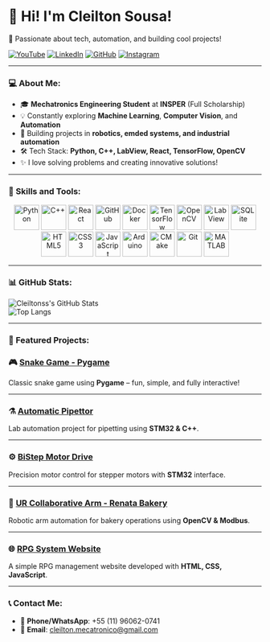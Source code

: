 # 👋 Hi! I'm Cleilton Sousa!  

🚀 Passionate about tech, automation, and building cool projects!  

[![YouTube](https://img.shields.io/badge/YouTube-red?style=for-the-badge&logo=youtube&logoColor=white)](https://www.youtube.com/@CleiltonSousa-hw6fj) 
[![LinkedIn](https://img.shields.io/badge/LinkedIn-blue?style=for-the-badge&logo=linkedin&logoColor=white)](https://www.linkedin.com/in/cleiltonss/) 
[![GitHub](https://img.shields.io/badge/GitHub-black?style=for-the-badge&logo=github&logoColor=white)](https://github.com/Cleiltonss) 
[![Instagram](https://img.shields.io/badge/Instagram-E4405F?style=for-the-badge&logo=instagram&logoColor=white)](https://www.instagram.com/cleilton.ss/)  

---

### 💻 About Me:
- 🎓 **Mechatronics Engineering Student** at **INSPER** (Full Scholarship)  
- 💡 Constantly exploring **Machine Learning**, **Computer Vision**, and **Automation**  
- 🔧 Building projects in **robotics, emded systems, and industrial automation**  
- 🛠️ Tech Stack: **Python, C++, LabView, React, TensorFlow, OpenCV**  
- ✨ I love solving problems and creating innovative solutions!  

---

### 🚀 Skills and Tools:
<p align="center">
  <img src="https://cdn.jsdelivr.net/gh/devicons/devicon/icons/python/python-original.svg" width="50" alt="Python"/>
  <img src="https://cdn.jsdelivr.net/gh/devicons/devicon/icons/cplusplus/cplusplus-original.svg" width="50" alt="C++"/>
  <img src="https://cdn.jsdelivr.net/gh/devicons/devicon/icons/react/react-original.svg" width="50" alt="React"/>
  <img src="https://cdn.jsdelivr.net/gh/devicons/devicon/icons/github/github-original.svg" width="50" alt="GitHub"/>
  <img src="https://cdn.jsdelivr.net/gh/devicons/devicon/icons/docker/docker-original.svg" width="50" alt="Docker"/>
  <img src="https://cdn.jsdelivr.net/gh/devicons/devicon/icons/tensorflow/tensorflow-original.svg" width="50" alt="TensorFlow"/>
  <img src="https://cdn.jsdelivr.net/gh/devicons/devicon/icons/opencv/opencv-original.svg" width="50" alt="OpenCV"/>
  <img src="https://cdn.jsdelivr.net/gh/devicons/devicon/icons/labview/labview-original.svg" width="50" alt="LabView"/>
  <img src="https://cdn.jsdelivr.net/gh/devicons/devicon/icons/sqlite/sqlite-original.svg" width="50" alt="SQLite"/>
  <img src="https://cdn.jsdelivr.net/gh/devicons/devicon/icons/html5/html5-original.svg" width="50" alt="HTML5"/>
  <img src="https://cdn.jsdelivr.net/gh/devicons/devicon/icons/css3/css3-original.svg" width="50" alt="CSS3"/>
  <img src="https://cdn.jsdelivr.net/gh/devicons/devicon/icons/javascript/javascript-original.svg" width="50" alt="JavaScript"/>
  <img src="https://cdn.jsdelivr.net/gh/devicons/devicon/icons/arduino/arduino-original.svg" width="50" alt="Arduino"/>
  <img src="https://cdn.jsdelivr.net/gh/devicons/devicon/icons/cmake/cmake-original.svg" width="50" alt="CMake"/>
  <img src="https://cdn.jsdelivr.net/gh/devicons/devicon/icons/git/git-original.svg" width="50" alt="Git"/>
  <img src="https://cdn.jsdelivr.net/gh/devicons/devicon/icons/matlab/matlab-original.svg" width="50" alt="MATLAB"/>
</p>

---

### 📊 GitHub Stats:
![Cleiltonss's GitHub Stats](https://github-readme-stats.vercel.app/api?username=Cleiltonss&show_icons=true&theme=radical)  
![Top Langs](https://github-readme-stats.vercel.app/api/top-langs/?username=Cleiltonss&layout=compact&theme=radical)  

---

### 🚧 Featured Projects:

### 🎮 [Snake Game - Pygame](https://github.com/Cleiltonss/Pygame-2021.2)  
Classic snake game using **Pygame** – fun, simple, and fully interactive!  

---

### ⚗️ [Automatic Pipettor](https://github.com/Cleiltonss/PM_Pipeta_Automatica)  
Lab automation project for pipetting using **STM32 & C++**.  

---

### ⚙️ [BiStep Motor Drive](https://github.com/Cleiltonss/PM_Pipeta_Automatica)  
Precision motor control for stepper motors with **STM32** interface.  

---

### 🤖 [UR Collaborative Arm - Renata Bakery](https://github.com/Cleiltonss/UR_Colaborativo_RenataBakery)  
Robotic arm automation for bakery operations using **OpenCV & Modbus**.  

---

### 🌐 [RPG System Website](https://github.com/Cleiltonss/WebSite_SystemRPG)  
A simple RPG management website developed with **HTML, CSS, JavaScript**.  

---

### 📞 Contact Me:
- 📱 **Phone/WhatsApp**: +55 (11) 96062-0741  
- 📩 **Email**: cleilton.mecatronico@gmail.com  
